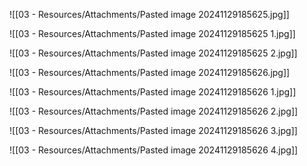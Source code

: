 
![[03 - Resources/Attachments/Pasted image 20241129185625.jpg]]


![[03 - Resources/Attachments/Pasted image 20241129185625 1.jpg]]

![[03 - Resources/Attachments/Pasted image 20241129185625 2.jpg]]

![[03 - Resources/Attachments/Pasted image 20241129185626.jpg]]

![[03 - Resources/Attachments/Pasted image 20241129185626 1.jpg]]

![[03 - Resources/Attachments/Pasted image 20241129185626 2.jpg]]

![[03 - Resources/Attachments/Pasted image 20241129185626 3.jpg]]

![[03 - Resources/Attachments/Pasted image 20241129185626 4.jpg]]